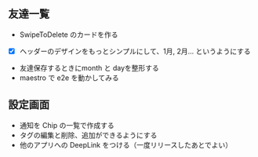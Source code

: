 
## 友達一覧

- SwipeToDelete のカードを作る
- [x] ヘッダーのデザインをもっとシンプルにして、1月, 2月... というようにする
- 友達保存するときにmonth と dayを整形する
- maestro で e2e を動かしてみる

## 設定画面

- 通知を Chip の一覧で作成する
- タグの編集と削除、追加ができるようにする
- 他のアプリへの DeepLink をつける（一度リリースしたあとでよい）
